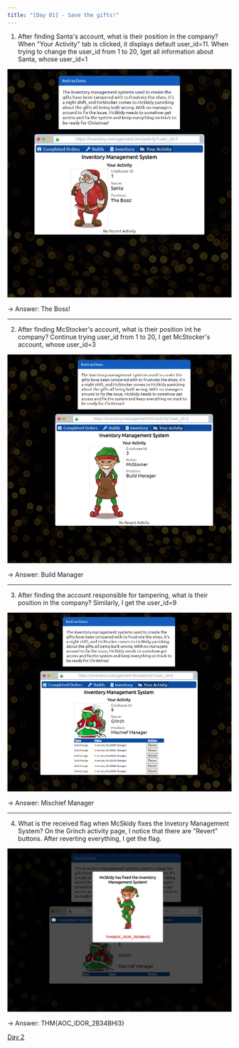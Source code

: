 ```yaml
---
title: "[Day 01] - Save the gifts!"
---
```


1. After finding Santa's account, what is their position in the company?
When "Your Activity" tab is clicked, it displays default user_id=11. When trying to change the user_id from 1 to 20, Iget all information about Santa, whose user_id=1

![image](./images/d1q1.png)

-> Answer: The Boss!

----------

2. After finding McStocker's account, what is their position int he 
company?
Continue trying user_id from 1 to 20, I get McStocker's account, whose user_id=3

![image](./images/d1q2.png)

-> Answer: Build Manager

----------

3. After finding the account responsible for tampering, what is their position in the company?
Similarly, I get the user_id=9

![image](./images/d1q3.png)

-> Answer: Mischief Manager

----------

4. What is the received flag when McSkidy fixes the Invetory Management System?
On the Grinch activity page, I notice that there are "Revert" buttons. After reverting everything, I get the flag.

![image](./images/d1q4.png)

-> Answer: THM{AOC_IDOR_2B34BHI3}


[Day 2](../"Day%2008%20-%20Special%20by%20John%20Hammond%20-%20Santa's%20bag%20of%20toys"/index.md)
